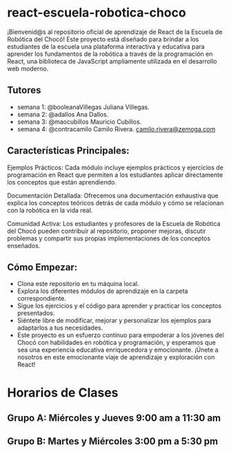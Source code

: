 # react-escuela-robotica-choco

¡Bienvenid@s al repositorio oficial  de aprendizaje de React de la Escuela de Robótica del Chocó! Este proyecto está diseñado para brindar a los estudiantes de la escuela una plataforma interactiva y educativa para aprender los fundamentos de la robótica a través de la programación en React, una biblioteca de JavaScript ampliamente utilizada en el desarrollo web moderno.

## Tutores 
- semana 1: @booleanaVillegas Juliana Villegas. 
- semana 2: @adallos Ana Dallos.
- semana 3: @maocubillos  Mauricio Cubillos.
- semana 4: @contracamilo Camilo Rivera. camilo.rivera@zemoga.com

## Características Principales:

Ejemplos Prácticos: Cada módulo incluye ejemplos prácticos y ejercicios de programación en React que permiten a los estudiantes aplicar directamente los conceptos que están aprendiendo.

Documentación Detallada: Ofrecemos una documentación exhaustiva que explica los conceptos teóricos detrás de cada módulo y cómo se relacionan con la robótica en la vida real.

Comunidad Activa: Los estudiantes y profesores de la Escuela de Robótica del Chocó pueden contribuir al repositorio, proponer mejoras, discutir problemas y compartir sus propias implementaciones de los conceptos enseñados.

## Cómo Empezar:
- Clona este repositorio en tu máquina local.
- Explora los diferentes módulos de aprendizaje en la carpeta correspondiente.
- Sigue los ejercicios y el código para aprender y practicar los conceptos presentados.
- Siéntete libre de modificar, mejorar y personalizar los ejemplos para adaptarlos a tus necesidades.
- Este proyecto es un esfuerzo continuo para empoderar a los jóvenes del Chocó con habilidades en robótica y programación, y esperamos que sea una experiencia educativa enriquecedora y emocionante. ¡Únete a nosotros en este emocionante viaje de aprendizaje y exploración con React!

# Horarios de Clases
## Grupo A: Miércoles y Jueves 9:00 am a 11:30 am
## Grupo B: Martes y Miércoles 3:00 pm a 5:30 pm




